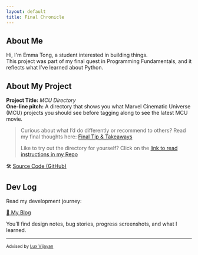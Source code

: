 ```yaml
---
layout: default
title: Final Chronicle
---
```


## About Me

Hi, I'm Emma Tong, a student interested in building things.  
This project was part of my final quest in Programming Fundamentals, and it reflects what I’ve learned about Python.

## About My Project

**Project Title:** *MCU Directory*   
**One-line pitch:** A directory that shows you what Marvel Cinematic Universe (MCU) projects you should see before tagging along to see the latest MCU movie.

> Curious about what I’d do differently or recommend to others? Read my final thoughts here: [Final Tip & Takeaways](_posts/2025-05-19-tip.md)
>
> Like to try out the directory for yourself? Click on the [link to read instructions in my Repo](files/README.md)

🛠️ [Source Code (GitHub)](files/CP_2025___Final_Quest.ipynb)  

## Dev Log

Read my development journey:  

[📝 My Blog](blog.html)

You’ll find design notes, bug stories, progress screenshots, and what I learned.

---

<small>Advised by [Lux Vijayan](mailto:laxmiv2@illinois.edu)</small>
